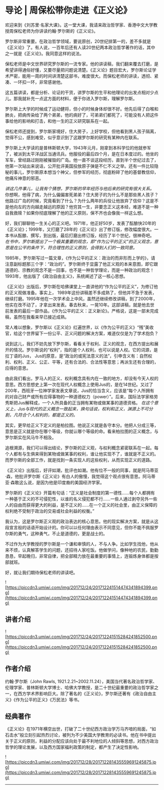 # 导论 | 周保松带你走进《正义论》

欢迎来到《刘苏里·名家大课》。这一堂大课，我请来政治哲学家、香港中文大学教授周保松老师为你讲读约翰·罗尔斯的《正义论》。

罗尔斯非常重要。在政治哲学领域，要说原创，20世纪排第一的，差不多就是《正义论》了。有人说，一百年后还有人读20世纪两本政治哲学著作的话，其中之一就是《正义论》。我同意这样的说法。

保松老师是中文世界研究罗尔斯的一流专家。他的讲读稿，我们翻来覆去打磨，是希望讲得通俗好懂，又要尽量把问题说清楚。《正义论》题目宏大，罗尔斯论证学术严密，能用一周的时间讲清楚这部书，难度很大。而保松老师的讲读，透彻、紧凑、一环扣一环，非常感谢他。

这五篇讲读，都是分析、论证的干货，讲罗尔斯的生平和他理论的出发点相对少点儿。那我就补充一点这方面的材料，便于你进入罗尔斯，理解罗尔斯。

罗尔斯上大学的时候成了运动健将，但小的时候身体却很不好。他先后得了白喉和肺炎，把病传染给了两个弟弟，他的病好了，可弟弟们都死了，可能没有人把这件事给他的影响和打击，和他一生的正义研究联系在一起。

保松老师还提到，罗尔斯家境好，住大房子，上好学校，但他看到黑人孩子隔离，觉得不公，感到难受，似乎意识到了这跟罗尔斯的研究有某种内在联系。

罗尔斯上大学读的是普林斯顿大学，1943年元月，刚拿到本科学位的他就参军了，被派到太平洋战区当通讯兵。他服役的最后四个月，是在日本度过的。他坐的军车，曾经路过刚刚被摧毁的广岛。他一直不谈这段经历，直到半个世纪过去了，他第一次站出来说话，公开批评美国投放原子弹是不仁不义之举。还有一件比较隐秘的事儿，罗尔斯原本想当个神父，但参军的经历，彻底粉碎了他的基督教信仰，他痛斥神意的邪恶。

 *讲这几件事儿，让我有个猜想，罗尔斯的早年经历与他后来的研究有很大关系。* 你想啊，他得了病，为什么偏偏害死弟弟？住大房子的为什么不是那些黑人孩子？他路过广岛的时候，究竟看到了什么？为什么两年的兵役让他放弃了信仰？这是不是他向左的方向越走越远的原因？他穷其一生，非要念正义这本经，难道不是一种自我救赎？如果你彻底理解了他的正义原则，保不齐也会像我一样这么想。

好，我们聊聊他一生关心的正义吧。1971年，他正好50岁，发表了酝酿快20年的《正义论》；1999年，又打磨了28年的《正义论》出了修订版，修改幅度很大。一本书从酝酿、撰写，到出版，最后打磨出修订版，经历了半个世纪，很神奇吧。 *在书中，罗尔斯提出了一个极其重要的观念，即“作为公平的正义”的正义观念，意思是在公平的条件下，符合理性的正义原则，会得到人们的一致同意。*

1985年，罗尔斯写过一篇文章，《作为公平的正义：政治的而非形而上学的》，请注意副标题那三个字：“政治的”。罗尔斯终于显露了他正义观的本来意图，即它跟道德的、宗教的观念不是一回事，也不是一种哲学理论，而是一种政治的观念！1993年，他出版了《政治自由主义》，系统阐述了这一核心思想。

《正义论》出版后，罗尔斯在哈佛课堂上一直讲他的“作为公平的正义”，为修订他的正义观做准备。事实上， 1989年这份讲稿差不多成熟了，但他并不急于发表，继续打磨。1995年他在一次学术会上中风，虽然还继续修改讲稿，到了2000年，他实在改不动了，才拿出来发表。春去秋来，一晃10年。这部讲稿，就是他去世前发表的最后一部作品，《作为公平的正义：正义新论》。严格说，这是一部未完成稿，虽然在我看来早已接近成熟。

常人难以想象，罗尔斯以《正义论》红遍世界，以《作为公平的正义》“残”美收官，给这个世界留下一份公平、正义问题的解决方案，难道仅仅是为了学术抱负？

说到这儿，我们不妨先放下罗尔斯，看看关于权利、正义的观念，在西方提出和展开的情况。罗尔斯说的“权利”，指的是个人权利，也可以说是人权。它的词源，是拉丁语的Jus， Jus的原意，是“政治的或宪法意义的法”，引申含义有：自然权利、权利、正义、公正、平等，还有合法的、合法性等意思；再派生还有合理的，应得的意思。

由此我们看出，罗马人的正义、权利概念具有内在一致的地方，却没有今天人权的意思。西方思想史上第一次在现代人权概念上使用Jus的，是在14世纪。又过了200年，西班牙一位神学家发表文章说，Jus的恰当含义，应该是“每个人所拥有的对自己财产或所有应得事物的一种道德权力（power）”。后来，国际法学家格劳秀斯把Jus解释成，一个人所具备的正当拥有某物或做某事的道德资格。 *在这个意义上，Jus与现代的正义概念一致起来，换句话说，权利和正义，渊源上不可分割，凡符合个人权利的，都是正义的。*

其实，更早给正义下定义的是柏拉图。他说正义就是各守本分。他把人分成三等，意思是正义就是你在哪个等级，你就认哪个等级的命。看来柏拉图的正义概念，与罗尔斯实在风马牛不相及。

追根溯源，我们可以得出结论，罗尔斯的正义观，与权利概念紧密联系在一起。每个人都有与生俱来得到某物或做某事的权利，谁让他实现不了，谁就是不正义的。而罗尔斯的全部工作，就是找到一条实现人的这些权利，从而实现正义的道路。

《正义论》出版后，好评如潮，批评也如潮。他有位不一般的同事，就是阿马蒂亚·森，他批评罗尔斯《正义论》有白人的傲慢，我觉得这个观点很有意思。阿马蒂亚·森敢这么说，是因为他是印度裔的美国经济学家。

罗尔斯的《正义论》开篇有句话：“正义是社会制度的第一德性……每个人都拥有一种基于正义的不可侵犯性，以谁的名义侵犯都不行……一些人通过剥夺另外一些人的自由而获得更大的利益，是不正义的……在一个正义的社会里，由正义保障的权利绝不受制于政治的交易或社会利益的权衡。”

我认为，这是罗尔斯正义观的政治表达的核心意思。他的现实解决方案，就是从这段宣言般的话语开始设计的。你可以以任何理由表示不同意见，但你不能不佩服罗尔斯的勇气，这种勇气，不止是道德的，更是战士的。

不过作为大学教授的罗尔斯是一个谦和审慎的人，不与人争。比如学生找他，他从来不烦，认真解答学生的问题，还招待人家吃饭。他做学问，像种地的农民，勤勤恳恳，早起晚归，非常自律，把全部精力放在最重要的事情上，连锻炼身体都是按部就班。

好，就让我们期待保松老师的讲读吧。

![https://piccdn3.umiwi.com/img/201712/24/201712241514474341894399.png](https://piccdn3.umiwi.com/img/201712/24/201712241514474341894399.png)

## 讲者介绍

![https://piccdn3.umiwi.com/img/201712/24/201712241515284241852500.png](https://piccdn3.umiwi.com/img/201712/24/201712241515284241852500.png)

## 作者介绍

约翰·罗尔斯（John Rawls, 1921.2.21~2002.11.24），美国当代著名政治哲学家、伦理学家、普林斯顿大学博士、哈佛大学教授，是二十世纪最重要的政治哲学家之一，在西方学术界影响巨大。除了著名的《正义论》，罗尔斯还著有《政治自由主义》《作为公平的正义》《万民法》等书。

## 经典著作

《正义论》在1971年横空出世，打破了二十世纪西方政治学万马齐喑的局面，“如石击水”般立刻引起热烈讨论，被列为不少美国大学教育的必读书。他在书中提出关于正义的原则，利益的分配应该向处于最不利地位的人倾斜等思想，对西方政治哲学的理论发展，以及西方国家福利政策的制定，都产生了决定性影响。

![https://piccdn3.umiwi.com/img/201712/28/201712281435559691245875.jpg](https://piccdn3.umiwi.com/img/201712/28/201712281435559691245875.jpg)

---
